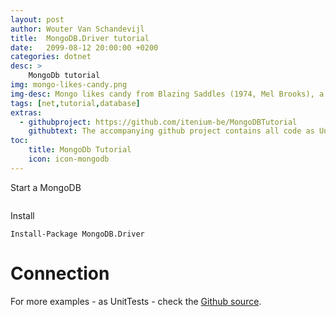 ```yaml
---
layout: post
author: Wouter Van Schandevijl
title:  MongoDB.Driver tutorial
date:   2099-08-12 20:00:00 +0200
categories: dotnet
desc: >
    MongoDb tutorial
img: mongo-likes-candy.png
img-desc: Mongo likes candy from Blazing Saddles (1974, Mel Brooks), a satirical western.
tags: [net,tutorial,database]
extras:
  - githubproject: https://github.com/itenium-be/MongoDBTutorial
    githubtext: The accompanying github project contains all code as UnitTests
toc:
    title: MongoDb Tutorial
    icon: icon-mongodb
---
```




<!--more-->

Start a MongoDB  
```

```

Install  
```
Install-Package MongoDB.Driver
```


# Connection


For more examples - as UnitTests - check the [Github source][github-source].

[github-source]: https://github.com/itenium-be/MongoDBTutorial
[mongo-like-candy]: https://www.youtube.com/watch?v=zo7hUa76Ukc
[blazing-saddles]: https://www.imdb.com/title/tt0071230/?ref_=nv_sr_1
